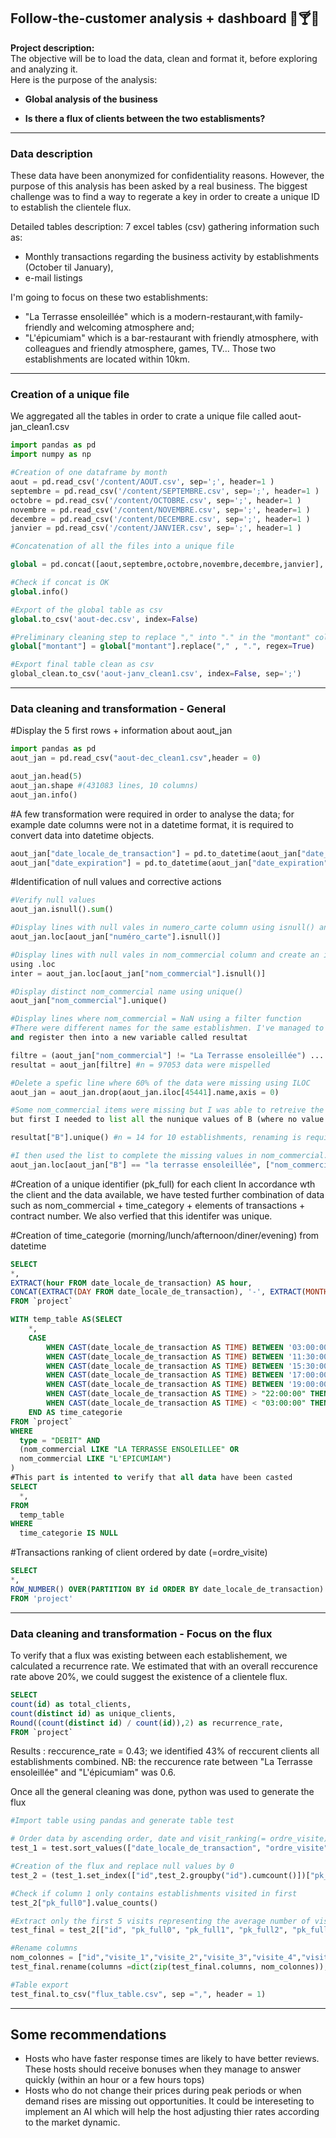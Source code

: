 ##  Follow-the-customer analysis + dashboard 🍴🍸🍕

**Project description:** 
<br> The objective will be to load the data, clean and format it, before exploring and analyzing it.
<br> Here is the purpose of the analysis:

- <b> Global analysis of the business</b>

- <b> Is there a flux of clients between the two establisments? </b>

___
### Data description 
These data have been anonymized for confidentiality reasons. 
However, the purpose of this analysis has been asked by a real business.
The biggest challenge was to find a way to regerate a key in order to create a unique ID to establish the clientele flux. 

Detailed tables description: 
7 excel tables (csv) gathering information such as: 
- Monthly transactions regarding the business activity by establishments (October til January),
- e-mail listings
  
I'm going to focus on these two establishments:
- "La Terrasse ensoleillée" which is a modern-restaurant,with family-friendly and welcoming atmosphere and;
- "L'épicumiam" which is a bar-restaurant with friendly atmosphere, with colleagues and friendly atmosphere, games, TV...
Those two establishments are located within 10km. 

___
### Creation of a unique file

We aggregated all the tables in order to crate a unique file called aout-jan_clean1.csv
```python
import pandas as pd
import numpy as np

#Creation of one dataframe by month
aout = pd.read_csv('/content/AOUT.csv', sep=';', header=1 )
septembre = pd.read_csv('/content/SEPTEMBRE.csv', sep=';', header=1 )
octobre = pd.read_csv('/content/OCTOBRE.csv', sep=';', header=1 )
novembre = pd.read_csv('/content/NOVEMBRE.csv', sep=';', header=1 )
decembre = pd.read_csv('/content/DECEMBRE.csv', sep=';', header=1 )
janvier = pd.read_csv('/content/JANVIER.csv', sep=';', header=1 )

#Concatenation of all the files into a unique file

global = pd.concat([aout,septembre,octobre,novembre,decembre,janvier], ignore_index=True)

#Check if concat is OK
global.info()

#Export of the global table as csv
global.to_csv('aout-dec.csv', index=False) 

#Preliminary cleaning step to replace "," into "." in the "montant" column
global["montant"] = global["montant"].replace("," , ".", regex=True)

#Export final table clean as csv
global_clean.to_csv('aout-janv_clean1.csv', index=False, sep=';') 
```


___
### Data cleaning and transformation - General 

#Display the 5 first rows + information about aout_jan 
```python
import pandas as pd
aout_jan = pd.read_csv("aout-dec_clean1.csv",header = 0) 

aout_jan.head(5)
aout_jan.shape #(431083 lines, 10 columns)
aout_jan.info()
```

#A few transformation were required in order to analyse the data; for example date columns were not in a datetime format,
it is required to convert data into datetime objects. 
```python
aout_jan["date_locale_de_transaction"] = pd.to_datetime(aout_jan["date_locale_de_transaction"])
aout_jan["date_expiration"] = pd.to_datetime(aout_jan["date_expiration"])
```
#Identification of null values and corrective actions
```python
#Verify null values
aout_jan.isnull().sum()

#Display lines with null vales in numero_carte column using isnull() and loc
aout_jan.loc[aout_jan["numéro_carte"].isnull()]

#Display lines with null vales in nom_commercial column and create an inter dataframe
using .loc 
inter = aout_jan.loc[aout_jan["nom_commercial"].isnull()]

#Display distinct nom_commercial name using unique()
aout_jan["nom_commercial"].unique()

#Display lines where nom_commercial = NaN using a filter function
#There were different names for the same establishmen. I've managed to display the incorreclty spelled names into a filter
and register then into a new variable called resultat

filtre = (aout_jan["nom_commercial"] != "La Terrasse ensoleillée") ....
resultat = aout_jan[filtre] #n = 97053 data were mispelled 

#Delete a spefic line where 60% of the data were missing using ILOC
aout_jan = aout_jan.drop(aout_jan.iloc[45441].name,axis = 0)

#Some nom_commercial items were missing but I was able to retreive the information using data from B column
but first I needed to list all the nunique values of B (where no value was missing). 

resultat["B"].unique() #n = 14 for 10 establishments, renaming is required

#I then used the list to complete the missing values in nom_commercial. 
aout_jan.loc[aout_jan["B"] == "la terrasse ensoleillée", ["nom_commercial"]] = "LA TERRASSE ENSOLEILLEE"
```
#Creation of a unique identifier (pk_full) for each client 
In accordance wth the client and the data available, we have tested further combination of data such as 
nom_commercial + time_category + elements of transactions + contract number. 
We also verfied that this identifer was unique.

#Creation of time_categorie (morning/lunch/afternoon/diner/evening) from datetime
```sql
SELECT
*,
EXTRACT(hour FROM date_locale_de_transaction) AS hour,
CONCAT(EXTRACT(DAY FROM date_locale_de_transaction), '-', EXTRACT(MONTH FROM date_locale_de_transaction)) AS jour_du_mois 
FROM `project`
```
```sql
WITH temp_table AS(SELECT
    *,
    CASE
        WHEN CAST(date_locale_de_transaction AS TIME) BETWEEN '03:00:00' AND '11:30:00' THEN 'Matin' #morning
        WHEN CAST(date_locale_de_transaction AS TIME) BETWEEN '11:30:00' AND '15:30:00' THEN 'Déjeuner' #lunch
        WHEN CAST(date_locale_de_transaction AS TIME) BETWEEN '15:30:00' AND '17:00:00' THEN 'Après_midi' #afternoon
        WHEN CAST(date_locale_de_transaction AS TIME) BETWEEN '17:00:00' AND '20:00:00' THEN 'Dîner' #diner
        WHEN CAST(date_locale_de_transaction AS TIME) BETWEEN '19:00:00' AND '22:00:00' THEN 'Dîner' #diner
        WHEN CAST(date_locale_de_transaction AS TIME) > "22:00:00" THEN 'Soirée' #evening
        WHEN CAST(date_locale_de_transaction AS TIME) < "03:00:00" THEN 'Soirée' #evening
    END AS time_categorie
FROM `project`
WHERE
  type = "DEBIT" AND
  (nom_commercial LIKE "LA TERRASSE ENSOLEILLEE" OR
  nom_commercial LIKE "L'EPICUMIAM")
)
#This part is intented to verify that all data have been casted
SELECT 
  *, 
FROM 
  temp_table
WHERE
  time_categorie IS NULL
```
#Transactions ranking of client ordered by date (=ordre_visite)
```sql
SELECT
*,
ROW_NUMBER() OVER(PARTITION BY id ORDER BY date_locale_de_transaction) AS ordre_visite
FROM 'project'
```

___
### Data cleaning and transformation - Focus on the flux 

To verify that a flux was existing between each establishement, we calculated a recurrence rate. 
We estimated that with an overall reccurence rate above 20%, we could suggest the existence of a clientele flux.

```sql
SELECT
count(id) as total_clients,
count(distinct id) as unique_clients,
Round((count(distinct id) / count(id)),2) as recurrence_rate,
FROM `project`
```
Results : reccurence_rate = 0.43; we identified 43% of reccurent clients all establishments combined. 
NB: the reccurence rate between "La Terrasse ensoleillée" and "L'épicumiam" was 0.6. 

Once all the general cleaning was done, python was used to generate the flux


```python
#Import table using pandas and generate table test

# Order data by ascending order, date and visit_ranking(= ordre_visite)
test_1 = test.sort_values(["date_locale_de_transaction", "ordre_visite"],ascending = True)

#Creation of the flux and replace null values by 0
test_2 = (test_1.set_index(["id",test_2.groupby("id").cumcount()])["pk_full"].unstack(fill_value ="0").add_prefix("pk_full").reset_index())

#Check if column 1 only contains establishments visited in first
test_2["pk_full0"].value_counts()

#Extract only the first 5 visits representing the average number of visits per customer
test_final = test_2[["id", "pk_full0", "pk_full1", "pk_full2", "pk_full3", "pk_full4"]]

#Rename columns
nom_colonnes = ["id","visite_1","visite_2","visite_3","visite_4","visite_5"]
test_final.rename(columns =dict(zip(test_final.columns, nom_colonnes)), inplace = True)

#Table export 
test_final.to_csv("flux_table.csv", sep =",", header = 1)
```

___ 
##  Some recommendations
- Hosts who have faster response times are likely to have better reviews. These hosts should receive bonuses when they manage to answer quickly (within an hour or a few hours tops)
- Hosts who do not change their prices during peak periods or when demand rises are missing out opportunities. It could be intereseting to implement an AI which will help the host adjusting thier rates according to the market dynamic.
  
